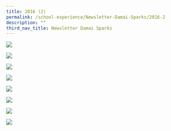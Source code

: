 ```yaml
---
title: 2016 (2)
permalink: /school-experience/Newsletter-Damai-Sparks/2016-2
description: ""
third_nav_title: Newsletter Damai Sparks
---
```

![](/images/2016%20DMPS_Newsletter%202_Page_1.jpeg)

![](/images/2016%20DMPS_Newsletter%202_Page_2.jpeg)

![](/images/2016%20DMPS_Newsletter%202_Page_3.jpeg)

![](/images/2016%20DMPS_Newsletter%202_Page_4.jpeg)

![](/images/2016%20DMPS_Newsletter%202_Page_5.jpeg)

![](/images/2016%20DMPS_Newsletter%202_Page_6.jpeg)

![](/images/2016%20DMPS_Newsletter%202_Page_7.jpeg)

![](/images/2016%20DMPS_Newsletter%202_Page_8.jpeg)
